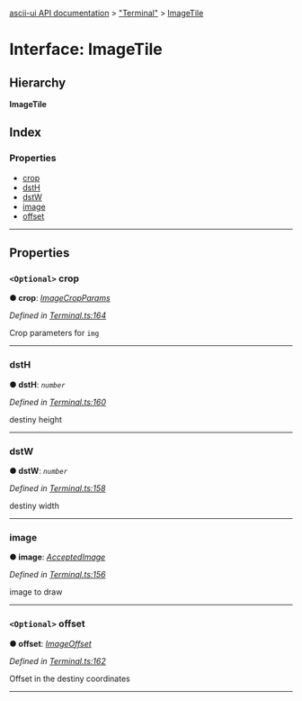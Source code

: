 [ascii-ui API documentation](../README.md) > ["Terminal"](../modules/_terminal_.md) > [ImageTile](../interfaces/_terminal_.imagetile.md)

# Interface: ImageTile

## Hierarchy

**ImageTile**

## Index

### Properties

* [crop](_terminal_.imagetile.md#crop)
* [dstH](_terminal_.imagetile.md#dsth)
* [dstW](_terminal_.imagetile.md#dstw)
* [image](_terminal_.imagetile.md#image)
* [offset](_terminal_.imagetile.md#offset)

---

## Properties

<a id="crop"></a>

### `<Optional>` crop

**● crop**: *[ImageCropParams](_terminal_.imagecropparams.md)*

*Defined in [Terminal.ts:164](https://github.com/danikaze/ascii-ui/blob/cfe4704/src/Terminal.ts#L164)*

Crop parameters for `img`

___
<a id="dsth"></a>

###  dstH

**● dstH**: *`number`*

*Defined in [Terminal.ts:160](https://github.com/danikaze/ascii-ui/blob/cfe4704/src/Terminal.ts#L160)*

destiny height

___
<a id="dstw"></a>

###  dstW

**● dstW**: *`number`*

*Defined in [Terminal.ts:158](https://github.com/danikaze/ascii-ui/blob/cfe4704/src/Terminal.ts#L158)*

destiny width

___
<a id="image"></a>

###  image

**● image**: *[AcceptedImage](../modules/_terminal_.md#acceptedimage)*

*Defined in [Terminal.ts:156](https://github.com/danikaze/ascii-ui/blob/cfe4704/src/Terminal.ts#L156)*

image to draw

___
<a id="offset"></a>

### `<Optional>` offset

**● offset**: *[ImageOffset](_terminal_.imageoffset.md)*

*Defined in [Terminal.ts:162](https://github.com/danikaze/ascii-ui/blob/cfe4704/src/Terminal.ts#L162)*

Offset in the destiny coordinates

___

